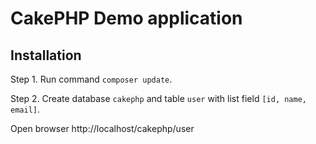 # CakePHP Demo application

## Installation

Step 1. Run command ```composer update```.

Step 2. Create database ```cakephp``` and table ```user``` with list field ```[id, name, email]```.

Open browser http://localhost/cakephp/user
